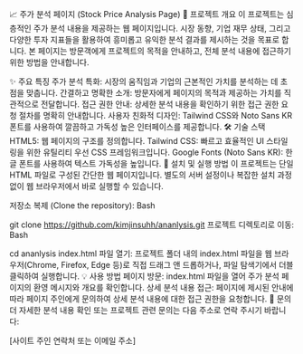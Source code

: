 📈 주가 분석 페이지 (Stock Price Analysis Page)
🌟 프로젝트 개요
이 프로젝트는 심층적인 주가 분석 내용을 제공하는 웹 페이지입니다. 시장 동향, 기업 재무 상태, 그리고 다양한 투자 지표들을 활용하여 흥미롭고 유익한 분석 결과를 제시하는 것을 목표로 합니다. 본 페이지는 방문객에게 프로젝트의 목적을 안내하고, 전체 분석 내용에 접근하기 위한 방법을 안내합니다.

✨ 주요 특징
주가 분석 특화: 시장의 움직임과 기업의 근본적인 가치를 분석하는 데 초점을 맞춥니다.
간결하고 명확한 소개: 방문자에게 페이지의 목적과 제공하는 가치를 직관적으로 전달합니다.
접근 권한 안내: 상세한 분석 내용을 확인하기 위한 접근 권한 요청 절차를 명확히 안내합니다.
사용자 친화적 디자인: Tailwind CSS와 Noto Sans KR 폰트를 사용하여 깔끔하고 가독성 높은 인터페이스를 제공합니다.
🛠️ 기술 스택
HTML5: 웹 페이지의 구조를 정의합니다.
Tailwind CSS: 빠르고 효율적인 UI 스타일링을 위한 유틸리티 우선 CSS 프레임워크입니다.
Google Fonts (Noto Sans KR): 한글 폰트를 사용하여 텍스트 가독성을 높입니다.
🚀 설치 및 실행 방법
이 프로젝트는 단일 HTML 파일로 구성된 간단한 웹 페이지입니다. 별도의 서버 설정이나 복잡한 설치 과정 없이 웹 브라우저에서 바로 실행할 수 있습니다.

저장소 복제 (Clone the repository):
Bash

git clone https://github.com/kimjinsuhh/ananlysis.git
프로젝트 디렉토리로 이동:
Bash

cd ananlysis
index.html 파일 열기: 프로젝트 폴더 내의 index.html 파일을 웹 브라우저(Chrome, Firefox, Edge 등)로 직접 드래그 앤 드롭하거나, 파일 탐색기에서 더블 클릭하여 실행합니다.
💡 사용 방법
페이지 방문: index.html 파일을 열어 주가 분석 페이지의 환영 메시지와 개요를 확인합니다.
상세 분석 내용 접근: 페이지에 제시된 안내에 따라 페이지 주인에게 문의하여 상세 분석 내용에 대한 접근 권한을 요청합니다.
📧 문의
더 자세한 분석 내용 확인 또는 프로젝트 관련 문의는 다음 주소로 연락 주시기 바랍니다:

[사이트 주인 연락처 또는 이메일 주소]

